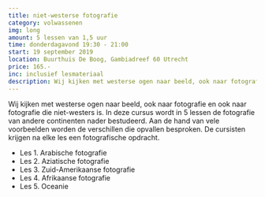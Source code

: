 ```yaml
---
title: niet-westerse fotografie
category: volwassenen
img: long
amount: 5 lessen van 1,5 uur
time: donderdagavond 19:30 - 21:00
start: 19 september 2019
location: Buurthuis De Boog, Gambiadreef 60 Utrecht 
price: 165.-
inc: inclusief lesmateriaal
description: Wij kijken met westerse ogen naar beeld, ook naar fotografie en ook naar fotografie die niet-westers is. In deze cursus wordt in 5 lessen de fotografie van andere continenten nader bestudeerd.
---
```


Wij kijken met westerse ogen naar beeld, ook naar fotografie en ook naar fotografie die niet-westers is. In deze cursus wordt in 5 lessen de fotografie van andere continenten nader bestudeerd. Aan de hand van vele voorbeelden worden de verschillen die opvallen besproken. De cursisten krijgen na elke les een fotografische opdracht.

- Les 1. Arabische fotografie 
- Les 2. Aziatische fotografie
- Les 3. Zuid-Amerikaanse fotografie
- Les 4. Afrikaanse fotografie
- Les 5. Oceanie